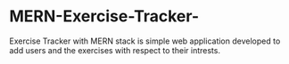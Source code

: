 # MERN-Exercise-Tracker-
Exercise Tracker with MERN stack is simple web application developed to add users and the exercises with respect to their intrests.
